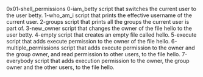 0x01-shell_permissions
0-iam_betty script that switches the current user to the user betty.
1-who_am_i script that prints the effective username of the current user.
2-groups script that prints all the groups the current user is part of.
3-new_owner script that changes the owner of the file hello to the user betty.
4-empty script that creates an empty file called hello.
5-execute script that adds execute permission to the owner of the file hello.
6-multiple_permissions script that adds execute permission to the owner and the group owner, and read permission to other users, to the file hello.
7-everybody script that adds execution permission to the owner, the group owner and the other users, to the file hello. 
